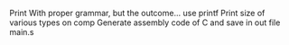 Print With proper grammar, but the outcome... use printf
Print size of various types on comp
Generate assembly code of C and save in out file main.s
